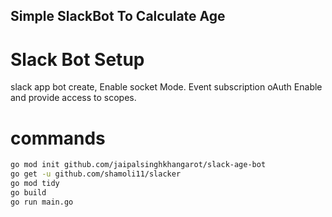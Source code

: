 ## Simple SlackBot To Calculate Age
# Slack Bot Setup
slack app bot create, Enable socket Mode. Event subscription oAuth Enable and provide access to scopes. 
#  commands
```bash
go mod init github.com/jaipalsinghkhangarot/slack-age-bot
go get -u github.com/shamoli11/slacker
go mod tidy
go build
go run main.go
```
